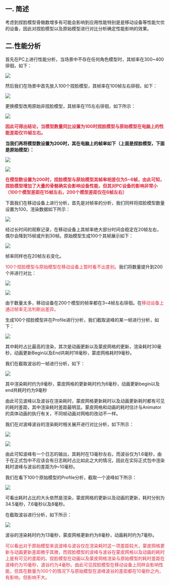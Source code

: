 ## 一. 简述
考虑到捏脸模型骨骼数增多有可能会影响到应用性能特别是是移动设备等性能欠优的设备，因此对捏脸模型以及原始模型进行对比分析确定性能影响的效果。

## 二.性能分析
首先在PC上进行性能分析，当场景中不存在任何角色模型时，其帧率在300~400徘徊，如下：

![](https://cdn.nlark.com/yuque/0/2024/png/29579282/1729848039917-564acca4-8dfb-4e17-931c-86fc7631c262.png)

然后我们在场景中首先放入100个捏脸模型，其帧率在100帧左右徘徊，如下：

![](https://cdn.nlark.com/yuque/0/2024/png/29579282/1729848123335-2e04085a-82dc-40e0-bc53-31ac8aaf46a6.png)

更换模型改用原始非捏脸模型，其帧率在115左右徘徊，如下所示：

![](https://cdn.nlark.com/yuque/0/2024/png/29579282/1729848294827-ea13aab5-2441-4ee5-9f58-038db458a1b0.png)

**<font style="color:#DF2A3F;">因此可得出结论，当模型数量同比设置为100时捏脸模型与原始模型在电脑上的性能差距仅15帧左右。</font>**

**当我们再将模型数设置为200时，其在电脑上的帧率如下（上面是捏脸模型，下面是原始模型）：**

![](https://cdn.nlark.com/yuque/0/2024/png/29579282/1729848524524-667550f0-44dd-487d-969b-0be747e49769.png)

![](https://cdn.nlark.com/yuque/0/2024/png/29579282/1729848567439-6eb5b4ff-a6a5-4124-8a7b-c3593c0532d8.png)

**<font style="color:#DF2A3F;">在模型数设置为200时，捏脸模型与原始模型其帧率相差仅为5~6帧，由此可知，捏脸模型增加了大量的骨骼确实会影响设备性能，但其对PC设备的影响非常小（100个模型差距在15帧左右，200个模型差距仅在6帧左右）</font>**

下面我们在移动设备上进行分析，首先是对帧率的分析，我们同样将捏脸模型数量设置为100，渲染数据如下所示：

![](https://cdn.nlark.com/yuque/0/2024/jpeg/29579282/1729849272988-b5dacedb-006a-4d59-a221-901648c7abb8.jpeg)

经过长时间的观察记录，在移动设备上其帧率绝大部分时间会稳定在20帧左右，偶尔会降到15帧或升到30帧。原始模型生成100个其帧展示如下：

![](https://cdn.nlark.com/yuque/0/2024/jpeg/29579282/1729849672097-91f43b73-ded8-4cca-ba33-9d50099074df.jpeg)

帧率同样也在20帧左右变化。

<font style="color:#DF2A3F;">100个捏脸模型与原始模型在移动设备上暂时看不出差别。</font>我们将数量提升到200个并进行对比：

![](https://cdn.nlark.com/yuque/0/2024/jpeg/29579282/1729849871581-01da69c1-334d-4634-8f3b-30e5bd9b5eae.jpeg)

![](https://cdn.nlark.com/yuque/0/2024/jpeg/29579282/1729849918443-ecacc53c-8f55-4f58-91b0-b902c36d5318.jpeg)

由于数量太多，移动设备在200个模型的帧率都在3~4帧左右徘徊。在<font style="color:#DF2A3F;">移动设备上通过帧率无法判断出差异。</font>

生成100个捏脸模型并在Profile进行分析，我们截取波峰的某一帧进行分析，如下：

![](https://cdn.nlark.com/yuque/0/2024/png/29579282/1729850361701-5b5daaef-a498-4505-b3d5-d79b2b250c4a.png)

其中耗时占比最高的渲染，其次是动画更新以及蒙皮网格的更新，渲染耗时30毫秒，动画更新Begin以及End共耗时18毫秒，蒙皮网格耗时9毫秒。

我们在截取波谷的一帧进行分析，如下：

![](https://cdn.nlark.com/yuque/0/2024/png/29579282/1729850732038-11b74a87-9d5d-4c90-892d-e9bbd2ad4735.png)

其中渲染耗时约为9毫秒，蒙皮网格的更新耗时约为6毫秒，动画更新begin以及end共耗时约为9毫秒

由此可见波峰以及波谷在渲染耗时，蒙皮网格更新耗时以及动画更新耗时都有可见的耗时差距，其中渲染耗时差距最明显。蒙皮网格和动画的耗时估计与Animator的具体动画的执行有关，不同帧动画对网格的改动不一样。

我们在对波峰波谷的渲染耗时相关展开进行对比分析，如下所示：

![](https://cdn.nlark.com/yuque/0/2024/png/29579282/1729851192193-f63e3ccb-3ef8-48bc-bbdd-fb12060d2749.png)

![](https://cdn.nlark.com/yuque/0/2024/png/29579282/1729851238535-fbc5e6d1-77aa-49b3-b65a-25fbf8360065.png)

由此可知波峰有一个日志的输出，其耗时在13毫秒左右，而波谷仅为1.6毫秒，由于在正式包中不应该会有日志耗时占比如此之大的情况，因此在实际正式包中渲染耗时波峰与波谷的差距为9~10毫秒。

我们在看下100个原始模型的Profile分析，截取一个波峰如下所示：

![](https://cdn.nlark.com/yuque/0/2024/png/29579282/1729851871590-eb773a53-b8d7-413c-b843-31e1f3961381.png)

可看出耗时占比的大头依然是渲染，蒙皮网格的更新以及动画的更新，耗时分别为34.5毫秒，7.6毫秒以及8毫秒。

在截取波谷进行分析，如下所示：

![](https://cdn.nlark.com/yuque/0/2024/png/29579282/1729852046325-19092bca-c171-47b1-95e8-e735d7a8f5e9.png)

波谷的渲染耗时约为13毫秒，蒙皮网格更新约为8毫秒，动画耗时约为7毫秒。

<font style="color:#DF2A3F;">可以看出对于原始模型来说波峰与波谷仅在渲染耗时这一项差距较大，蒙皮网格更新与动画更新差距微乎其微，而捏脸模型的波峰与波谷在蒙皮网格以及动画的耗时上是有可见的差距的。捏脸模型在动画以及蒙皮网格渲染与原始模型的耗时差距在波峰约为10毫秒，波谷约为4毫秒。由此可见捏脸模型在移动设备上同样会影响性能，但其在数量为100个的情况下与原始模型在波峰波谷的差距都在10毫秒之内，有影响，但影响不大。</font>

